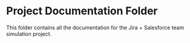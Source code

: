# Project Documentation Folder

This folder contains all the documentation for the Jira + Salesforce team simulation project.

